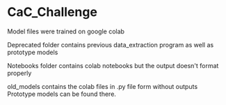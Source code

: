 # CaC_Challenge

Model files were trained on google colab

Deprecated folder contains previous data_extraction program as well as prototype models

Notebooks folder contains colab notebooks but the output doesn't format properly

old_models contains the colab files in .py file form without outputs
Prototype models can be found there.
